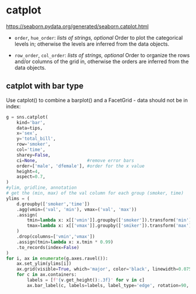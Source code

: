 # catplot
https://seaborn.pydata.org/generated/seaborn.catplot.html

- `order`, `hue_order`: *lists of strings, optional*
Order to plot the categorical levels in; otherwise the levels are inferred from the data objects.

- `row_order`, `col_order`: *lists of strings, optional*
Order to organize the rows and/or columns of the grid in, otherwise the orders are inferred from the data objects.

## catplot with bar type
Use catplot() to combine a barplot() and a FacetGrid - data should not be in index:
```py
g = sns.catplot(
    kind='bar',
    data=tips,
    x='sex',
    y='total_bill',
    row='smoker',
    col='time',
    sharey=False,
    ci=None,                   #remove error bars
    order=['male', 'dfemale'], #order for the x value
    height=4,
    aspect=0.7,
)
#ylim, gridline, annotation
# get the (min, max) of the val column for each group (smoker, time)
ylims = (
    d.groupby(['smoker','time'])
    .agg(vmin=('val', 'min'), vmax=('val', 'max'))
    .assign(
        tmin=lambda x: x[['vmin']].groupby(['smoker']).transform('min'),
        tmax=lambda x: x[['vmax']].groupby(['smiker']).transform('max'),
    )
    .drop(columns=['vmin','vmax'])
    .assign(tmin=lambda x: x.tmin * 0.99)
    .to_records(index=False)
)
for i, ax in enumerate(g.axes.ravel()):
    ax.set_ylim(ylims[i])
    ax.grid(visible=True, which='major', color='black', linewidth=0.075)
    for c in ax.containers:
        labels = [f'{v.get_height():.3f}' for v in c]
        ax.bar_label(c, labels=labels, label_type='edge', rotation=90, fontsize=8)
```

